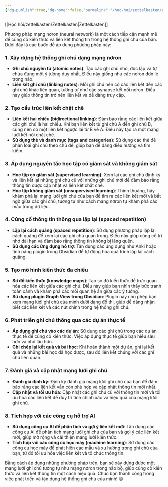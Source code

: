 ```yaml
---
{"dg-publish":true,"dg-home":false,"permalink":"/hoc-hoi/zettelkasten/phuong-phap-mang-noron/","dgPassFrontmatter":true,"noteIcon":"","updated":"2025-01-14T12:47:11.694+07:00"}
---
```




[[Học hỏi/zettelkasten/Zettelkasten\|Zettelkasten]]


Phương pháp mạng nơron (neural network) là một cách tiếp cận mạnh mẽ để củng cố kiến thức và liên kết thông tin trong hệ thống ghi chú của bạn. Dưới đây là các bước để áp dụng phương pháp này:

### 1. **Xây dựng hệ thống ghi chú dạng mạng nơron**
- **Ghi chú nguyên tử (atomic notes)**: Tạo các ghi chú nhỏ, độc lập và tự chứa đựng một ý tưởng duy nhất. Điều này giống như các nơron đơn lẻ trong não.
- **Liên kết ghi chú (linking notes)**: Mỗi ghi chú nên có các liên kết đến các ghi chú khác liên quan, tương tự như các synapse kết nối nơron. Điều này giúp thông tin trở nên liên kết và dễ dàng truy cập.

### 2. **Tạo cấu trúc liên kết chặt chẽ**
- **Liên kết hai chiều (bidirectional linking)**: Đảm bảo rằng các liên kết giữa các ghi chú là hai chiều. Khi bạn liên kết từ ghi chú A đến ghi chú B, cũng nên có một liên kết ngược lại từ B về A. Điều này tạo ra một mạng lưới kết nối chặt chẽ.
- **Sử dụng thẻ và danh mục (tags and categories)**: Sử dụng các thẻ để phân loại ghi chú theo chủ đề, giúp bạn dễ dàng điều hướng và tìm kiếm.

### 3. **Áp dụng nguyên tắc học tập có giám sát và không giám sát**
- **Học tập có giám sát (supervised learning)**: Xem lại các ghi chú định kỳ và liên kết lại những ghi chú cũ với những ghi chú mới để đảm bảo rằng thông tin được cập nhật và liên kết chặt chẽ.
- **Học tập không giám sát (unsupervised learning)**: Thỉnh thoảng, hãy khám phá lại mạng lưới ghi chú của bạn để tìm ra các liên kết mới và bất ngờ giữa các ghi chú, tương tự như cách mạng nơron tự khám phá các mẫu trong dữ liệu.

### 4. **Củng cố thông tin thông qua lặp lại (spaced repetition)**
- **Lặp lại cách quãng (spaced repetition)**: Sử dụng phương pháp lặp lại cách quãng để xem lại các ghi chú quan trọng. Điều này giúp củng cố trí nhớ dài hạn và đảm bảo rằng thông tin không bị lãng quên.
- **Sử dụng các ứng dụng hỗ trợ**: Tận dụng các ứng dụng như Anki hoặc tính năng plugin trong Obsidian để tự động hóa quá trình lặp lại cách quãng.

### 5. **Tạo mô hình kiến thức đa chiều**
- **Sơ đồ kiến thức (knowledge maps)**: Tạo sơ đồ kiến thức để trực quan hóa các liên kết giữa các ghi chú. Điều này giúp bạn nhìn thấy bức tranh toàn cảnh và khám phá các mối quan hệ ẩn giữa các ý tưởng.
- **Sử dụng plugin Graph View trong Obsidian**: Plugin này cho phép bạn xem mạng lưới ghi chú của mình dưới dạng đồ thị, giúp dễ dàng nhận biết các liên kết và các nút chính trong hệ thống ghi chú.

### 6. **Phát triển ghi chú thông qua các dự án thực tế**
- **Áp dụng ghi chú vào các dự án**: Sử dụng các ghi chú trong các dự án thực tế để củng cố kiến thức. Việc áp dụng thực tế giúp bạn hiểu sâu hơn và nhớ lâu hơn.
- **Ghi chép lại kết quả và bài học**: Khi hoàn thành một dự án, ghi lại kết quả và những bài học đã học được, sau đó liên kết chúng với các ghi chú liên quan.

### 7. **Đánh giá và cập nhật mạng lưới ghi chú**
- **Đánh giá định kỳ**: Định kỳ đánh giá mạng lưới ghi chú của bạn để đảm bảo rằng các liên kết vẫn còn phù hợp và cập nhật thông tin mới nhất.
- **Cập nhật và tối ưu hóa**: Cập nhật các ghi chú cũ với thông tin mới và tối ưu hóa các liên kết để duy trì tính chính xác và hiệu quả của mạng lưới ghi chú.

### 8. **Tích hợp với các công cụ hỗ trợ AI**
- **Sử dụng công cụ AI để phân tích và gợi ý liên kết mới**: Tận dụng các công cụ AI để phân tích mạng lưới ghi chú của bạn và gợi ý các liên kết mới, giúp mở rộng và cải thiện mạng lưới kiến thức.
- **Tích hợp với các công cụ học máy (machine learning)**: Sử dụng các công cụ học máy để phát hiện các mẫu và xu hướng trong ghi chú của bạn, từ đó tối ưu hóa việc liên kết và tổ chức thông tin.

Bằng cách áp dụng những phương pháp trên, bạn sẽ xây dựng được một mạng lưới ghi chú tương tự như mạng nơron trong não bộ, giúp củng cố kiến thức và liên kết thông tin một cách hiệu quả. Chúc bạn thành công trong việc phát triển và tận dụng hệ thống ghi chú của mình! 😊